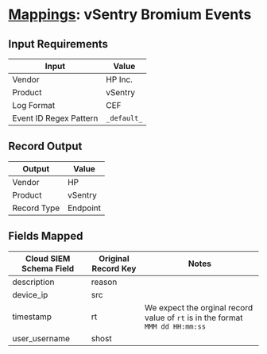 # [Mappings](README.md): vSentry Bromium Events

## Input Requirements

|Input|Value|
|-----|-----|
|Vendor|HP Inc.|
|Product|vSentry|
|Log Format|CEF|
|Event ID Regex Pattern|`_default_`|

## Record Output

|Output|Value|
|------|-----|
|Vendor|HP|
|Product|vSentry|
|Record Type|Endpoint|

## Fields Mapped

|Cloud SIEM Schema Field|Original Record Key|Notes|
|-----------------------|-------------------|-----|
|description|reason||
|device_ip|src||
|timestamp|rt|We expect the orginal record value of `rt` is in the format `MMM dd HH:mm:ss`|
|user_username|shost||

